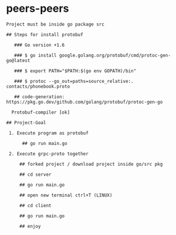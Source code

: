 # peers-peers
    Project must be inside go package src 

    ## Steps for install protobuf 
       
       ### Go version +1.6
       
       ### $ go install google.golang.org/protobuf/cmd/protoc-gen-go@latest
       
       ### $ export PATH="$PATH:$(go env GOPATH)/bin"
       
       ### $ protoc --go_out=paths=source_relative:. contacts/phonebook.proto 
       
       ## code-generation: https://pkg.go.dev/github.com/golang/protobuf/protoc-gen-go
      
      Protobuf-compiler [ok]

    ## Project-Goal
     
     1. Execute program as protobuf 
          
          ## go run main.go

     2. Execute grpc-proto together 

         ## forked project / download project inside go/src pkg
         
         ## cd server 
         
         ## go run main.go 

         ## open new terminal ctrl+T (LINUX)

         ## cd client

         ## go run main.go

         ## enjoy 

          
